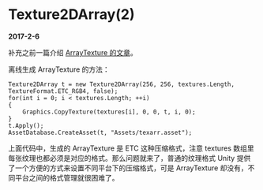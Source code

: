# Texture2DArray(2)

**2017-2-6**

补充之前一篇介绍 [ArrayTexture 的文章][link1]。

[link1]: ArrayTexture.html

离线生成 ArrayTexture 的方法：

	Texture2DArray t = new Texture2DArray(256, 256, textures.Length, TextureFormat.ETC_RGB4, false);
	for(int i = 0; i < textures.Length; ++i)
	{
		Graphics.CopyTexture(textures[i], 0, 0, t, i, 0);
	}
	t.Apply();
	AssetDatabase.CreateAsset(t, "Assets/texarr.asset");
	
上面代码中，生成的 ArrayTexture 是 ETC 这种压缩格式，注意 textures 数组里每张纹理也都必须是对应的格式。那么问题就来了，普通的纹理格式 Unity 提供了一个方便的方式来设置不同平台下的压缩格式，可是 ArrayTexture 却没有，不同平台之间的格式管理就很困难了。


	